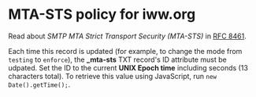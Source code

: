 # MTA-STS policy for iww.org

Read about *SMTP MTA Strict Transport Security (MTA-STS)* in [RFC 8461](https://tools.ietf.org/html/rfc8461).

Each time this record is updated (for example, to change the mode from `testing` to `enforce`), the **_mta-sts** TXT record's ID attribute must be udpated. Set the ID to the current **UNIX Epoch time** including seconds (13 characters total). To retrieve this value using JavaScript, run `new Date().getTime();`.
